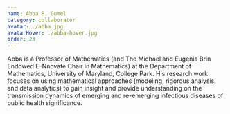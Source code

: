 ```yaml
---
name: Abba B. Gumel
category: collaborator
avatar: ./abba.jpg
avatarHover: ./abba-hover.jpg
order: 23
---
```


Abba is a Professor of Mathematics (and The Michael and Eugenia Brin Endowed E-Nnovate Chair in Mathematics) at the Department of Mathematics, University of Maryland, College Park. His research work focuses on using mathematical approaches (modeling, rigorous analysis, and data analytics) to gain insight and provide understanding on the transmission dynamics of emerging and re-emerging infectious diseases of public health significance.
